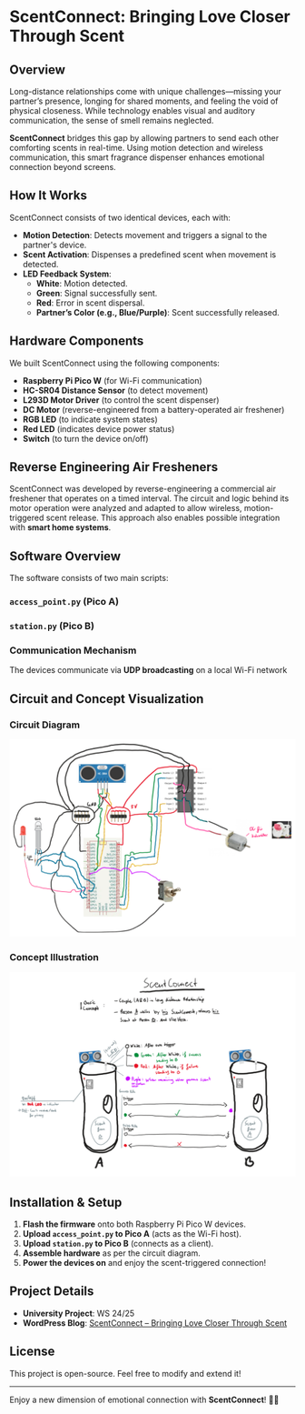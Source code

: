 # ScentConnect: Bringing Love Closer Through Scent  

## Overview  
Long-distance relationships come with unique challenges—missing your partner’s presence, longing for shared moments, and feeling the void of physical closeness. While technology enables visual and auditory communication, the sense of smell remains neglected.  

**ScentConnect** bridges this gap by allowing partners to send each other comforting scents in real-time. Using motion detection and wireless communication, this smart fragrance dispenser enhances emotional connection beyond screens.  

## How It Works  
ScentConnect consists of two identical devices, each with:  
- **Motion Detection**: Detects movement and triggers a signal to the partner's device.  
- **Scent Activation**: Dispenses a predefined scent when movement is detected.  
- **LED Feedback System**:  
  - **White**: Motion detected.  
  - **Green**: Signal successfully sent.  
  - **Red**: Error in scent dispersal.  
  - **Partner’s Color (e.g., Blue/Purple)**: Scent successfully released.  

## Hardware Components  
We built ScentConnect using the following components:  
- **Raspberry Pi Pico W** (for Wi-Fi communication)  
- **HC-SR04 Distance Sensor** (to detect movement)  
- **L293D Motor Driver** (to control the scent dispenser)  
- **DC Motor** (reverse-engineered from a battery-operated air freshener)  
- **RGB LED** (to indicate system states)  
- **Red LED** (indicates device power status)  
- **Switch** (to turn the device on/off)  

## Reverse Engineering Air Fresheners  
ScentConnect was developed by reverse-engineering a commercial air freshener that operates on a timed interval. The circuit and logic behind its motor operation were analyzed and adapted to allow wireless, motion-triggered scent release. This approach also enables possible integration with **smart home systems**.  

## Software Overview  
The software consists of two main scripts:  

### `access_point.py` (Pico A)  

### `station.py` (Pico B)  

### Communication Mechanism  
The devices communicate via **UDP broadcasting** on a local Wi-Fi network  

## Circuit and Concept Visualization  
### Circuit Diagram  
![Circuit Diagram](circuit.png)  

### Concept Illustration  
![Concept Illustration](concept.png)  

## Installation & Setup  
1. **Flash the firmware** onto both Raspberry Pi Pico W devices.  
2. **Upload `access_point.py` to Pico A** (acts as the Wi-Fi host).  
3. **Upload `station.py` to Pico B** (connects as a client).  
4. **Assemble hardware** as per the circuit diagram.  
5. **Power the devices on** and enjoy the scent-triggered connection!  

## Project Details  
- **University Project**: WS 24/25  
- **WordPress Blog**: [ScentConnect – Bringing Love Closer Through Scent](https://blockpraktikumexperiencedesign.wordpress.com/2025/03/14/scentconnect-bringing-love-closer-through-scent/)  

## License  
This project is open-source. Feel free to modify and extend it!  

---

Enjoy a new dimension of emotional connection with **ScentConnect**! 🌸💙  
